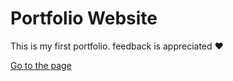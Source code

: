 # Portfolio Website

This is my first portfolio. feedback is appreciated ❤️

[Go to the page](https://idieg.github.io)
